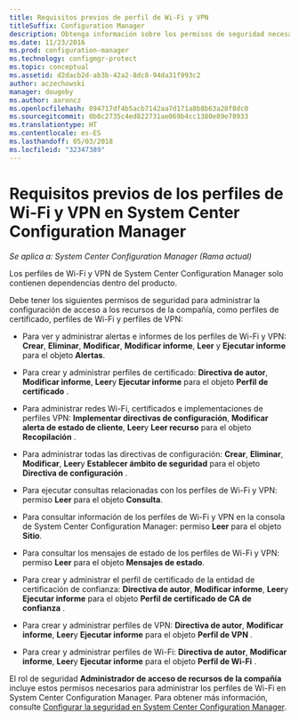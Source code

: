 ```yaml
---
title: Requisitos previos de perfil de Wi-Fi y VPN
titleSuffix: Configuration Manager
description: Obtenga información sobre los permisos de seguridad necesarios para administrar perfiles de certificado, perfiles de Wi-Fi y perfiles de VPN en System Center Configuration Manager.
ms.date: 11/23/2016
ms.prod: configuration-manager
ms.technology: configmgr-protect
ms.topic: conceptual
ms.assetid: d2dacb2d-ab3b-42a2-8dc8-94da31f993c2
author: aczechowski
manager: dougeby
ms.author: aaroncz
ms.openlocfilehash: 894717df4b5acb7142aa7d171a8b8b63a28f8dc0
ms.sourcegitcommit: 0b0c2735c4ed822731ae069b4cc1380e89e78933
ms.translationtype: HT
ms.contentlocale: es-ES
ms.lasthandoff: 05/03/2018
ms.locfileid: "32347389"
---
```

# <a name="prerequisites-for-wi-fi-and-vpn-profiles-in-system-center-configuration-manager"></a>Requisitos previos de los perfiles de Wi-Fi y VPN en System Center Configuration Manager

*Se aplica a: System Center Configuration Manager (Rama actual)*

Los perfiles de Wi-Fi y VPN de System Center Configuration Manager solo contienen dependencias dentro del producto.  

 Debe tener los siguientes permisos de seguridad para administrar la configuración de acceso a los recursos de la compañía, como perfiles de certificado, perfiles de Wi-Fi y perfiles de VPN:  

-   Para ver y administrar alertas e informes de los perfiles de Wi-Fi y VPN: **Crear**, **Eliminar**, **Modificar**, **Modificar informe**, **Leer** y **Ejecutar informe** para el objeto **Alertas**.  

-   Para crear y administrar perfiles de certificado: **Directiva de autor**, **Modificar informe**, **Leer**y **Ejecutar informe** para el objeto **Perfil de certificado** .  

-   Para administrar redes Wi-Fi, certificados e implementaciones de perfiles VPN: **Implementar directivas de configuración**, **Modificar alerta de estado de cliente**, **Leer**y **Leer recurso** para el objeto **Recopilación** .  

-   Para administrar todas las directivas de configuración: **Crear**, **Eliminar**, **Modificar**, **Leer**y **Establecer ámbito de seguridad** para el objeto **Directiva de configuración** .  

-   Para ejecutar consultas relacionadas con los perfiles de Wi-Fi y VPN: permiso **Leer** para el objeto **Consulta**.  

-   Para consultar información de los perfiles de Wi-Fi y VPN en la consola de System Center Configuration Manager: permiso **Leer** para el objeto **Sitio**.  

-   Para consultar los mensajes de estado de los perfiles de Wi-Fi y VPN: permiso **Leer** para el objeto **Mensajes de estado**.  

-   Para crear y administrar el perfil de certificado de la entidad de certificación de confianza: **Directiva de autor**, **Modificar informe**, **Leer**y **Ejecutar informe** para el objeto **Perfil de certificado de CA de confianza** .  

-   Para crear y administrar perfiles de VPN: **Directiva de autor**, **Modificar informe**, **Leer**y **Ejecutar informe** para el objeto **Perfil de VPN** .  

-   Para crear y administrar perfiles de Wi-Fi: **Directiva de autor**, **Modificar informe**, **Leer**y **Ejecutar informe** para el objeto **Perfil de Wi-Fi** .  

 El rol de seguridad **Administrador de acceso de recursos de la compañía** incluye estos permisos necesarios para administrar los perfiles de Wi-Fi en System Center Configuration Manager. Para obtener más información, consulte [Configurar la seguridad en System Center Configuration Manager](../../core/plan-design/security/configure-security.md).
